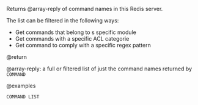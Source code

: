 Returns @array-reply of command names in this Redis server.

The list can be filtered in the following ways:
 - Get commands that belong to s specific module
 - Get commands with a specific ACL categorie
 - Get command to comply with a specific regex pattern

@return

@array-reply: a full or filtered list of just the command names returned by `COMMAND`

@examples

```cli
COMMAND LIST
```
